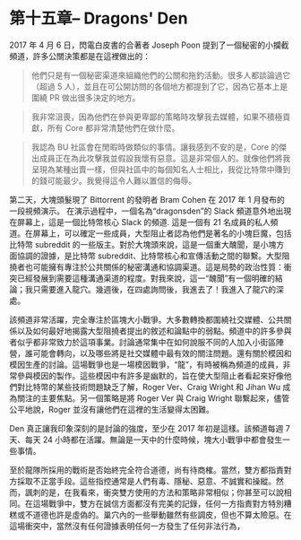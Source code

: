 
# 第十五章– Dragons' Den

2017 年 4 月 6 日，閃電白皮書的合著者 Joseph Poon 提到了一個秘密的小攔截頻道，許多公關決策都是在這裡做出的：

> 他們只是有一個秘密渠道來組織他們的公關和拖釣活動。很多人都談論過它（超過 5 人），並且在可公開訪問的各個地方都提到了它，因為它基本上是圍繞 PR 做出很多決定的地方。

> 我非常沮喪，因為他們在參與更卑鄙的策略時攻擊我去媒體，如果不積極貢獻，所有 Core 都非常清楚他們在做什麼。

> 我認為 BU 社區會在閒暇時做類似的事情。讓我感到不安的是，Core 的傑出成員正在為此攻擊我並假設我懷有惡意。這是非常個人的。就像他們將我呈現為某種出賣一樣，但與社區中的每個知名人士相比，我從比特幣中賺到的錢可能最少。我覺得這令人難以置信的侮辱。

第二天，大塊頭髮現了 Bittorrent 的發明者 Bram Cohen 在 2017 年 1 月發布的一段視頻演示。 在演示過程中，一個名為“dragonsden”的 Slack 頻道意外地出現在屏幕上，這是一個比特幣核心 Slack 的頻道. 這是一個有 21 名成員的私人頻道。在屏幕上，可以確定一些成員，大型阻止者認為他們是著名的小塊巨魔，包括比特幣 subreddit 的一些版主。對於大塊頭來說，這是一個重大醜聞，是小塊方面協調的證據，是比特幣 subreddit、比特幣核心和宣傳活動之間的聯繫。大型阻撓者也可能擁有專注於公共關係的秘密溝通和協調渠道。這是局勢的政治性質：衝突已經發展到需要這種溝通渠道的程度。對我來說，這一“醜聞”有一個明確的結論；我只需要進入龍穴。幾週後，在四處詢問後，我進去了！我進入了龍穴的深處。

該頻道非常活躍，完全專注於區塊大小戰爭。大多數轉換都圍繞社交媒體、公共關係以及如何最好地揭露大型阻撓者提出的敘述和論點中的弱點。頻道中的許多參與者似乎都非常致力於這項事業。討論通常集中在如何說服不同的​​人加入小街區陣營，誰可能會轉向，以及哪些將是社交媒體中最有效的關注問題。還有關於模因和模因生產的討論。這場戰爭也是一場模因戰爭，“龍”，有時被稱為頻道的成員，非常參與模因的製作。這些模因中有許多是幽默的，旨在使大型阻止者看起來好像他們對比特幣的某些技術問題缺乏了解，Roger Ver、Craig Wright 和 Jihan Wu 成為關注的主要焦點。另一個策略是將 Roger Ver 與 Craig Wright 聯繫起來，儘管公平地說，Roger 並沒有讓他們在這裡的生活變得太困難。

Den 真正讓我印象深刻的是討論的強度，至少在 2017 年初是這樣。該頻道每週 7 天、每天 24 小時都在活躍。無論是一天中的什麼時候，塊大小戰爭中都會發生一些事情。

至於龍隊所採用的戰術是否始終完全符合道德，尚有待商榷。當然，雙方都指責對方採取不正當手段。這些指控通常是人們有毒、隱秘、惡意、不誠實和操縱。然而，諷刺的是，在我看來，衝突雙方使用的方法和策略非常相似；你甚至可以說相同。在這場戰爭中，雙方在誠信方面都沒有完美的記錄，任何一方指責對方特別糟糕或不道德也許是虛偽的。巢穴內的一些舉動雖然有些調皮，但也不算太險惡。在這場衝突中，當然沒有任何證據表明任何一方發生了任何非法行為，